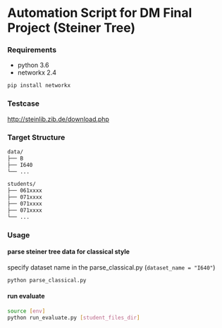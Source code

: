 # Automation Script for DM Final Project (Steiner Tree)
### Requirements
- python 3.6
- networkx 2.4

```bash
pip install networkx
```

### Testcase
http://steinlib.zib.de/download.php

### Target Structure
```bash
data/
├── B
├── I640
└── ...
```

```bash
students/
├── 061xxxx
├── 071xxxx
├── 071xxxx
├── 071xxxx
└── ...
```

### Usage
#### parse steiner tree data for classical style
specify dataset name in the parse_classical.py (`dataset_name = "I640"`)
```bash
python parse_classical.py
```
#### run evaluate
```bash
source [env]
python run_evaluate.py [student_files_dir]
```
